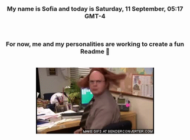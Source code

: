 


<div align="center">
<h3 >My name is Sofia and today is Saturday, 11 September, 05:17 GMT-4</h3><br>
<h3 >For now, me and my personalities are working to create a fun Readme 👋
</h3><br>
<img src='img/dwight.gif' alt='working...'/>
</div>
